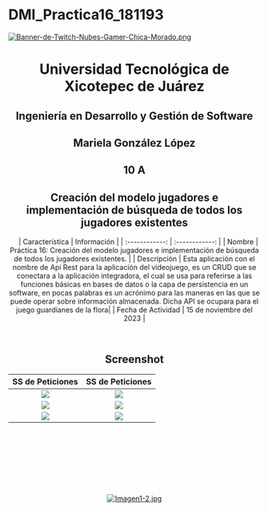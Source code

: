 # DMI_Practica16_181193

[![Banner-de-Twitch-Nubes-Gamer-Chica-Morado.png](https://i.postimg.cc/15q3LFXF/Banner-de-Twitch-Nubes-Gamer-Chica-Morado.png)](https://postimg.cc/MvzwBvyZ)

<div align="center">
  
# Universidad Tecnológica de Xicotepec de Juárez


## Ingeniería en Desarrollo y Gestión de Software
## Mariela González López
## 10 A
## Creación del modelo jugadores e implementación de búsqueda de todos los jugadores existentes
&nbsp;
&nbsp;
|  Característica |  Información |
| :------------: | :------------: |
| Nombre  |  Práctica 16: Creación del modelo jugadores e implementación de búsqueda de todos los jugadores existentes. |
| Descripción  | Esta aplicación con el nombre de Api Rest para la aplicación del videojuego, es un CRUD que se conectara a la aplicación integradora, el cual se usa para referirse a las funciones básicas en bases de datos o la capa de persistencia en un software, en pocas palabras es un acrónimo para las maneras en las que se puede operar sobre información almacenada. Dicha API se ocupara para el juego guardianes de la flora|
|  Fecha de Actividad  |  15 de noviembre del 2023  |

&nbsp;
&nbsp;

## Screenshot 

|  SS de Peticiones| SS de Peticiones |    
| :------------: | :------------: | 
|  <img src="https://i.postimg.cc/gjx3TSzm/Whats-App-Image-2023-11-10-at-10-14-56.jpg"/> | <img src="https://i.postimg.cc/YS8gqKjt/Whats-App-Image-2023-11-10-at-10-15-29.jpg"/>  |
|  <img src="https://i.postimg.cc/kDrRh7Yv/Whats-App-Image-2023-11-10-at-10-16-01.jpg"/> | <img src="https://i.postimg.cc/DzCgpbrQ/Whats-App-Image-2023-11-10-at-10-16-59.jpg"/> |
|  <img src="https://i.postimg.cc/d39DnGdw/Whats-App-Image-2023-11-10-at-10-16-35.jpg"/> | <img src="https://i.postimg.cc/FR5R4TVh/Whats-App-Image-2023-11-10-at-10-17-31.jpg"/>  |
&nbsp;
&nbsp;

&nbsp;
&nbsp;




<br>
<br>
<br>

[![Imagen1-2.jpg](https://i.postimg.cc/x1swjyVj/Imagen1-2.jpg)](https://postimg.cc/0zwWcSNh)


